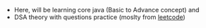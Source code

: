 * Here, will be learning core java (Basic to Advance concept) and
* DSA theory with questions practice (moslty from [leetcode](https://leetcode.com/problems/find-the-duplicate-number/description/))
